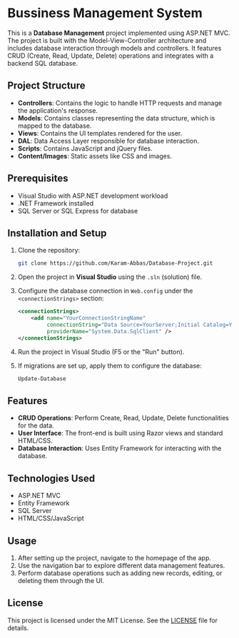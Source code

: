 # Bussiness Management System
This is a **Database Management** project implemented using ASP.NET MVC. The project is built with the Model-View-Controller architecture and includes database interaction through models and controllers. It features CRUD (Create, Read, Update, Delete) operations and integrates with a backend SQL database.

## Project Structure

- **Controllers**: Contains the logic to handle HTTP requests and manage the application's response.
- **Models**: Contains classes representing the data structure, which is mapped to the database.
- **Views**: Contains the UI templates rendered for the user.
- **DAL**: Data Access Layer responsible for database interaction.
- **Scripts**: Contains JavaScript and jQuery files.
- **Content/Images**: Static assets like CSS and images.

## Prerequisites

- Visual Studio with ASP.NET development workload
- .NET Framework installed
- SQL Server or SQL Express for database

## Installation and Setup

1. Clone the repository:
   ```bash
   git clone https://github.com/Karam-Abbas/Database-Project.git
   ```

2. Open the project in **Visual Studio** using the `.sln` (solution) file.

3. Configure the database connection in `Web.config` under the `<connectionStrings>` section:
   ```xml
   <connectionStrings>
       <add name="YourConnectionStringName" 
            connectionString="Data Source=YourServer;Initial Catalog=YourDatabase;Integrated Security=True" 
            providerName="System.Data.SqlClient" />
   </connectionStrings>
   ```

4. Run the project in Visual Studio (F5 or the "Run" button).

5. If migrations are set up, apply them to configure the database:
   ```bash
   Update-Database
   ```

## Features

- **CRUD Operations**: Perform Create, Read, Update, Delete functionalities for the data.
- **User Interface**: The front-end is built using Razor views and standard HTML/CSS.
- **Database Interaction**: Uses Entity Framework for interacting with the database.

## Technologies Used

- ASP.NET MVC
- Entity Framework
- SQL Server
- HTML/CSS/JavaScript

## Usage

1. After setting up the project, navigate to the homepage of the app.
2. Use the navigation bar to explore different data management features.
3. Perform database operations such as adding new records, editing, or deleting them through the UI.

## License

This project is licensed under the MIT License. See the [LICENSE](LICENSE) file for details.
